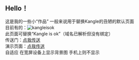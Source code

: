 Hello！
------
这是我的一些小“作品” 一般来说用于替换Kangle的丑陋的默认页面  
目前有的：![kangleisok][1]  
此页面可替换“Kangle is ok”（域名已解析但没有绑定）  
传送门：[点我传送][2]  
演示页面：[点我传送][3]  
自适应 在宽屏设备上显示背景图 手机上则不显示  

  [1]: https://i.loli.net/2018/10/04/5bb5ae5a81395.png
  [2]: https://github.com/qeqeq1/kangle
  [3]: https://qeqeq1.github.io/kangle/4

